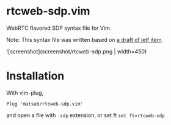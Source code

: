 # rtcweb-sdp.vim
WebRTC flavored SDP syntax file for Vim.

Note: This syntax file was written based on [a draft of ietf item](https://tools.ietf.org/html/draft-ietf-rtcweb-sdp).

![screenshot](screenshot/rtcweb-sdp.png | width=450)

# Installation
With vim-plug, 

```vim
Plug 'matsub/rtcweb-sdp.vim'
```

and open a file with `.sdp` extension, or set ft `set ft=rtcweb-sdp`
